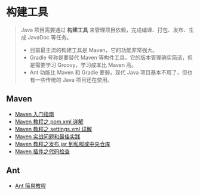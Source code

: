 # 构建工具

> Java 项目需要通过 **构建工具** 来管理项目依赖，完成编译、打包、发布、生成 JavaDoc 等任务。
>
> - 目前最主流的构建工具是 Maven，它的功能非常强大。
> - Gradle 号称是要替代 Maven 等构件工具，它的版本管理确实简洁，但是需要学习 Groovy，学习成本比 Maven 高。
> - Ant 功能比 Maven 和 Gradle 要弱，现代 Java 项目基本不用了，但也有一些传统的 Java 项目还在使用。

## Maven

- [Maven 入门指南](maven/maven-quickstart.md)
- [Maven 教程之 pom.xml 详解](maven/maven-pom.md)
- [Maven 教程之 settings.xml 详解](maven/maven-settings.md)
- [Maven 实战问题和最佳实践](maven/maven-action.md)
- [Maven 教程之发布 jar 到私服或中央仓库](maven/maven-deploy.md)
- [Maven 插件之代码检查](maven/maven-checkstyle-plugin.md)

## Ant

- [Ant 简易教程](ant.md)
